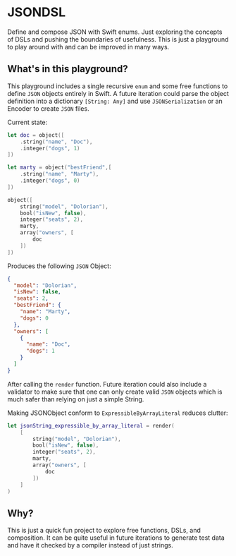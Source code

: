 # JSONDSL

Define and compose JSON with Swift enums. Just exploring the concepts of DSLs and pushing the boundaries of usefulness.
This is just a playground to play around with and can be improved in many ways.

## What's in this playground?

This playground includes a single recursive `enum` and some free functions to define `JSON` objects entirely in Swift.
A future iteration could parse the object definition into a dictionary `[String: Any]` and use `JSONSerialization` or an Encoder to create `JSON` files.

Current state:

```swift
let doc = object([
    .string("name", "Doc"),
    .integer("dogs", 1)
])

let marty = object("bestFriend",[
    .string("name", "Marty"),
    .integer("dogs", 0)
])

object([
    string("model", "Dolorian"),
    bool("isNew", false),
    integer("seats", 2),
    marty,
    array("owners", [
        doc
    ])
])
```

Produces the following `JSON` Object:

```json
{
  "model": "Dolorian",
  "isNew": false,
  "seats": 2,
  "bestFriend": {
    "name": "Marty",
    "dogs": 0
  },
  "owners": [
    {
      "name": "Doc",
      "dogs": 1
    }
  ]
}
```

After calling the `render` function. Future iteration could also include a validator to make sure that one can only create valid `JSON` objects which is much safer than relying on just a simple String.

Making JSONObject conform to `ExpressibleByArrayLiteral` reduces clutter:

```swift
let jsonString_expressible_by_array_literal = render(
    [
        string("model", "Dolorian"),
        bool("isNew", false),
        integer("seats", 2),
        marty,
        array("owners", [
            doc
        ])
    ]
)
```

## Why?

This is just a quick fun project to explore free functions, DSLs, and composition. It can be quite useful in future iterations to generate test data and have it checked by a compiler instead of just strings.
